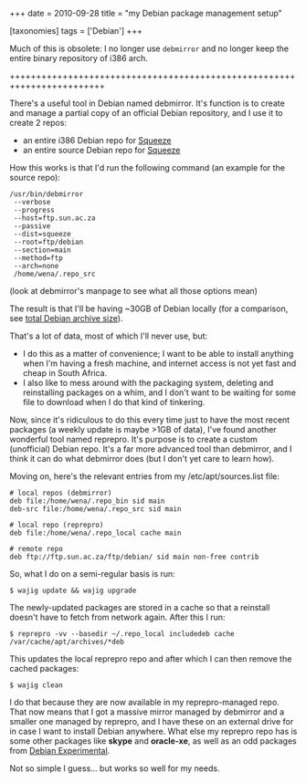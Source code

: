 +++
date = 2010-09-28
title = "my Debian package management setup"

[taxonomies]
tags = ['Debian']
+++

Much of this is obsolete: I no longer use `debmirror` and no longer keep
the entire binary repository of i386 arch.

++++++++++++++++++++++++++++++++++++++++++++++++++++++++++++++++++++++++

There\'s a useful tool in Debian named debmirror. It\'s function is to
create and manage a partial copy of an official Debian repository, and I
use it to create 2 repos:

-   an entire i386 Debian repo for [Squeeze]
-   an entire source Debian repo for [Squeeze]

How this works is that I\'d run the following command (an example for
the source repo):

    /usr/bin/debmirror
     --verbose
     --progress
     --host=ftp.sun.ac.za
     --passive
     --dist=squeeze
     --root=ftp/debian
     --section=main
     --method=ftp
     --arch=none
     /home/wena/.repo_src

(look at debmirror\'s manpage to see what all those options mean)

The result is that I\'ll be having \~30GB of Debian locally (for a
comparison, see [total Debian archive size]).

That\'s a lot of data, most of which I\'ll never use, but:

-   I do this as a matter of convenience; I want to be able to install
    anything when I\'m having a fresh machine, and internet access is
    not yet fast and cheap in South Africa.
-   I also like to mess around with the packaging system, deleting and
    reinstalling packages on a whim, and I don\'t want to be waiting for
    some file to download when I do that kind of tinkering.

Now, since it\'s ridiculous to do this every time just to have the most
recent packages (a weekly update is maybe \>1GB of data), I\'ve found
another wonderful tool named reprepro. It\'s purpose is to create a
custom (unofficial) Debian repo. It\'s a far more advanced tool than
debmirror, and I think it can do what debmirror does (but I don\'t yet
care to learn how).

Moving on, here\'s the relevant entries from my /etc/apt/sources.list
file:

``` {.sourceCode .sh}
# local repos (debmirror)
deb file:/home/wena/.repo_bin sid main
deb-src file:/home/wena/.repo_src sid main

# local repo (reprepro)
deb file:/home/wena/.repo_local cache main

# remote repo
deb ftp://ftp.sun.ac.za/ftp/debian/ sid main non-free contrib
```

So, what I do on a semi-regular basis is run:

    $ wajig update && wajig upgrade

The newly-updated packages are stored in a cache so that a reinstall
doesn\'t have to fetch from network again. After this I run:

    $ reprepro -vv --basedir ~/.repo_local includedeb cache /var/cache/apt/archives/*deb

This updates the local reprepro repo and after which I can then remove
the cached packages:

    $ wajig clean

I do that because they are now available in my reprepro-managed repo.
That now means that I got a massive mirror managed by debmirror and a
smaller one managed by reprepro, and I have these on an external drive
for in case I want to install Debian anywhere. What else my reprepro
repo has is some other packages like **skype** and **oracle-xe**, as
well as an odd packages from [Debian Experimental].

Not so simple I guess\... but works so well for my needs.

  [Squeeze]: http://www.debian.org/releases/squeeze/
  [total Debian archive size]: http://www.debian.org/mirror/size
  [Debian Experimental]: http://wiki.debian.org/DebianExperimental
